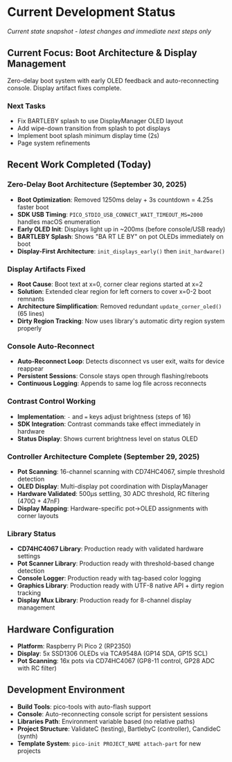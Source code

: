 # Current Development Status
*Current state snapshot - latest changes and immediate next steps only*

## Current Focus: Boot Architecture & Display Management

Zero-delay boot system with early OLED feedback and auto-reconnecting console. Display artifact fixes complete.

### Next Tasks
- Fix BARTLEBY splash to use DisplayManager OLED layout
- Add wipe-down transition from splash to pot displays
- Implement boot splash minimum display time (2s)
- Page system refinements

## Recent Work Completed (Today)

### Zero-Delay Boot Architecture (September 30, 2025)
- **Boot Optimization**: Removed 1250ms delay + 3s countdown = 4.25s faster boot
- **SDK USB Timing**: `PICO_STDIO_USB_CONNECT_WAIT_TIMEOUT_MS=2000` handles macOS enumeration
- **Early OLED Init**: Displays light up in ~200ms (before console/USB ready)
- **BARTLEBY Splash**: Shows "BA RT LE BY" on pot OLEDs immediately on boot
- **Display-First Architecture**: `init_displays_early()` then `init_hardware()`

### Display Artifacts Fixed
- **Root Cause**: Boot text at x=0, corner clear regions started at x=2
- **Solution**: Extended clear region for left corners to cover x=0-2 boot remnants
- **Architecture Simplification**: Removed redundant `update_corner_oled()` (65 lines)
- **Dirty Region Tracking**: Now uses library's automatic dirty region system properly

### Console Auto-Reconnect
- **Auto-Reconnect Loop**: Detects disconnect vs user exit, waits for device reappear
- **Persistent Sessions**: Console stays open through flashing/reboots
- **Continuous Logging**: Appends to same log file across reconnects

### Contrast Control Working
- **Implementation**: `-` and `=` keys adjust brightness (steps of 16)
- **SDK Integration**: Contrast commands take effect immediately in hardware
- **Status Display**: Shows current brightness level on status OLED

### Controller Architecture Complete (September 29, 2025)
- **Pot Scanning**: 16-channel scanning with CD74HC4067, simple threshold detection
- **OLED Display**: Multi-display pot coordination with DisplayManager
- **Hardware Validated**: 500μs settling, 30 ADC threshold, RC filtering (470Ω + 47nF)
- **Display Mapping**: Hardware-specific pot→OLED assignments with corner layouts

### Library Status
- **CD74HC4067 Library**: Production ready with validated hardware settings
- **Pot Scanner Library**: Production ready with threshold-based change detection
- **Console Logger**: Production ready with tag-based color logging
- **Graphics Library**: Production ready with UTF-8 native API + dirty region tracking
- **Display Mux Library**: Production ready for 8-channel display management

## Hardware Configuration
- **Platform**: Raspberry Pi Pico 2 (RP2350)
- **Display**: 5x SSD1306 OLEDs via TCA9548A (GP14 SDA, GP15 SCL)
- **Pot Scanning**: 16x pots via CD74HC4067 (GP8-11 control, GP28 ADC with RC filter)

## Development Environment
- **Build Tools**: pico-tools with auto-flash support
- **Console**: Auto-reconnecting console script for persistent sessions
- **Libraries Path**: Environment variable based (no relative paths)
- **Project Structure**: ValidateC (testing), BartlebyC (controller), CandideC (synth)
- **Template System**: `pico-init PROJECT_NAME attach-part` for new projects
